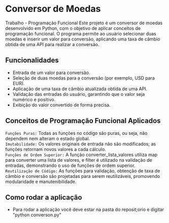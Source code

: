 # Conversor de Moedas
Trabalho - Programação Funcional
Este projeto é um conversor de moedas desenvolvido em Python, com o objetivo de aplicar conceitos de programação funcional. O programa permite ao usuário selecionar duas moedas e inserir um valor para conversão, aplicando uma taxa de câmbio obtida de uma API para realizar a conversão.

## Funcionalidades
- Entrada de um valor para conversão.
- Seleção de duas moedas para a conversão (por exemplo, USD para EUR).
- Aplicação de uma taxa de câmbio atualizada obtida de uma API.
- Validação das entradas do usuário, garantindo que o valor seja numérico e positivo.
- Exibição do valor convertido de forma precisa.

## Conceitos de Programação Funcional Aplicados
`Funções Puras:` Todas as funções no código são puras, ou seja, não dependem nem alteram o estado global. <br>
`Imutabilidade:` Os valores originais de entrada não são modificados; as funções retornam novos valores a cada cálculo. <br>
`Funções de Ordem Superior:` A função converter_lista_valores utiliza map para converter uma lista de valores, e filter é utilizado na validação de entradas, demonstrando o uso de funções de ordem superior. <br>
`Reutilização de Código:` As funções para validação, obtenção de taxa de câmbio e conversão são projetadas para serem reutilizáveis, promovendo modularidade e manutenibilidade. <br>

## Como rodar a aplicação
- Para rodar a aplicação você deve estar na pasta do reposit;orio e digitar "python converson.py"

